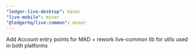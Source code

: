 ```yaml
---
"ledger-live-desktop": minor
"live-mobile": minor
"@ledgerhq/live-common": minor
---
```


Add Account entry points for MAD + rework live-common lib for utils used in both platforms
